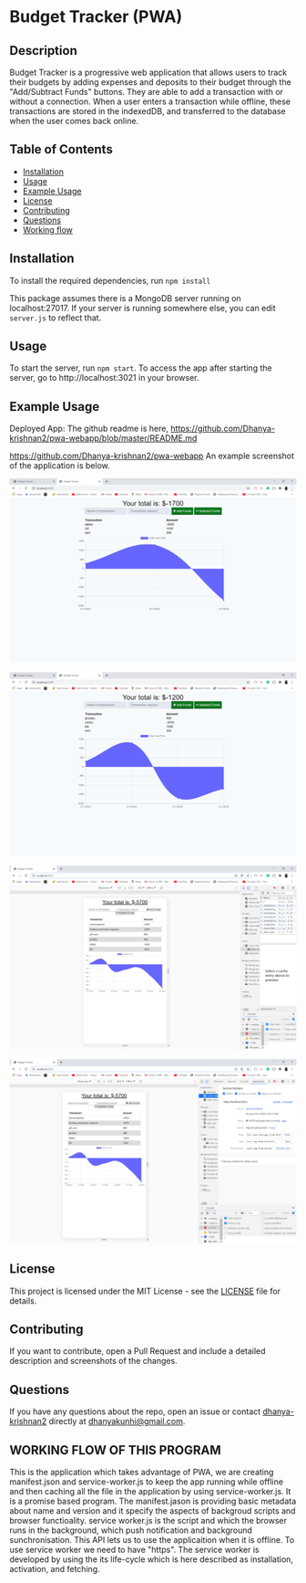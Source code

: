# Budget Tracker (PWA)

## Description

Budget Tracker is a progressive web application that allows users to track their budgets by adding expenses and deposits to their budget through the "Add/Subtract Funds" buttons. They are able to add a transaction with or without a connection. When a user enters a transaction while offline, these transactions are stored in the indexedDB, and transferred to the database when the user comes back online.

## Table of Contents

- [Installation](#installation)
- [Usage](#usage)
- [Example Usage](#example-usage)
- [License](#license)
- [Contributing](#contributing)
- [Questions](#questions)
- [Working flow](#working-flow)

## Installation

To install the required dependencies, run `npm install`

This package assumes there is a MongoDB server running on localhost:27017. If your server is running somewhere else, you can edit `server.js` to reflect that.

## Usage

To start the server, run `npm start`. To access the app after starting the server, go to http://localhost:3021 in your browser.

## Example Usage

Deployed App: 
[](https://floating-garden-88736.herokuapp.com/)
The github readme is here,
 https://github.com/Dhanya-krishnan2/pwa-webapp/blob/master/README.md

https://github.com/Dhanya-krishnan2/pwa-webapp
An example screenshot of the application is below.

![screenshot](/assets/2020-09-11%20(2).png)

![screenshot](/assets/2020-09-11%20(4).png)

![screenshot](/assets/2020-09-11%20(8).png)

![screenshot](/assets/2020-09-11%20(9).png)


## License

This project is licensed under the MIT License - see the [LICENSE](LICENSE) file for details.

## Contributing

If you want to contribute, open a Pull Request and include a detailed description and screenshots of the changes.

## Questions

If you have any questions about the repo, open an issue or contact [dhanya-krishnan2](https://github.com/dhanya-krishnan) directly at dhanyakunhi@gmail.com.

## WORKING FLOW OF THIS PROGRAM
  This is the application which takes advantage of PWA, we are creating manifest.json and service-worker.js to keep the app running while offline and then caching all the file in the application by using service-worker.js. It is a promise based program. The manifest.jason is  providing basic metadata about name and version and it specify the aspects of backgroud scripts and browser functioality.
    service worker.js is the script and which the browser runs in the background, which push notification and background sunchronisation. This API lets us to use the applicaition when it is offline. To use service worker we need to have "https". The service worker is developed by using the its life-cycle which is here described as installation, activation, and fetching.
